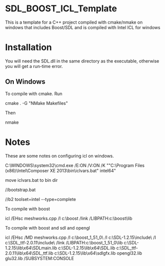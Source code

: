 SDL_BOOST_ICL_Template
=========

This is a template for a C++ project compiled with cmake/nmake on windows that includes Boost/SDL and is compiled with Intel ICL for windows

Installation
============

You will need the SDL.dll in the same directory as the executable, otherwise you will get a run-time error.


On Windows
----------

To compile with cmake. Run

cmake . -G "NMake Makefiles"

Then 

nmake

Notes
=====
These are some notes on configuring icl on windows.


C:\WINDOWS\system32\cmd.exe /E:ON /V:ON /K ""C:\Program Files (x86)\Intel\Composer XE 2013\bin\iclvars.bat" intel64"


move iclvars.bat to bin dir

//bootstrap.bat

//b2 toolset=intel --type=complete


To compile with boost

icl /EHsc meshworks.cpp /I c:\boost /link /LIBPATH:c:\boost\lib

To compile with boost and sdl and opengl

icl /EHsc /MD meshworks.cpp /I c:\boost_1_51_0\ /I c:\SDL-1.2.15\include\ /I c:\SDL_ttf-2.0.11\include\  /link /LIBPATH:c:\boost_1_51_0\lib c:\SDL-1.2.15\lib\x64\SDLmain.lib c:\SDL-1.2.15\lib\x64\SDL.lib c:\SDL_ttf-2.0.11\lib\x64\SDL_ttf.lib c:\SDL-1.2.15\lib\x64\sdlgfx.lib opengl32.lib glu32.lib /SUBSYSTEM:CONSOLE


